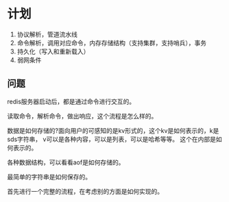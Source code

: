 # 计划
1. 协议解析，管道流水线
2. 命令解析，调用对应命令，内存存储结构（支持集群，支持哨兵），事务
3. 持久化（写入和重新载入）
4. 弱网条件

## 问题

redis服务器启动后，都是通过命令进行交互的。

读取命令，解析命令，做出响应，这个流程是怎么样的。

数据是如何存储的?面向用户的可感知的是kv形式的，这个kv是如何表示的，k是sds字符串，
v可以是各种内容，可以是列表，可以是哈希等等。
这个在内部是如何表示的。

各种数据结构，可以看看aof是如何存储的。

最简单的字符串是如何保存的。

首先进行一个完整的流程，在考虑别的方面是如何实现的。